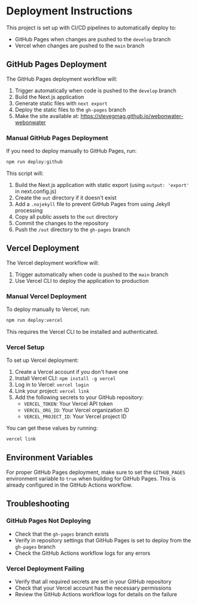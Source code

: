 # Deployment Instructions

This project is set up with CI/CD pipelines to automatically deploy to:
- GitHub Pages when changes are pushed to the `develop` branch
- Vercel when changes are pushed to the `main` branch

## GitHub Pages Deployment

The GitHub Pages deployment workflow will:
1. Trigger automatically when code is pushed to the `develop` branch
2. Build the Next.js application
3. Generate static files with `next export`
4. Deploy the static files to the `gh-pages` branch
5. Make the site available at: https://stevegmag.github.io/webonwater-webonwater

### Manual GitHub Pages Deployment

If you need to deploy manually to GitHub Pages, run:

```bash
npm run deploy:github
```

This script will:
1. Build the Next.js application with static export (using `output: 'export'` in next.config.js)
2. Create the `out` directory if it doesn't exist
3. Add a `.nojekyll` file to prevent GitHub Pages from using Jekyll processing
4. Copy all public assets to the `out` directory
5. Commit the changes to the repository
6. Push the `/out` directory to the `gh-pages` branch

## Vercel Deployment

The Vercel deployment workflow will:
1. Trigger automatically when code is pushed to the `main` branch
2. Use Vercel CLI to deploy the application to production

### Manual Vercel Deployment

To deploy manually to Vercel, run:

```bash
npm run deploy:vercel
```

This requires the Vercel CLI to be installed and authenticated.

### Vercel Setup

To set up Vercel deployment:

1. Create a Vercel account if you don't have one
2. Install Vercel CLI: `npm install -g vercel`
3. Log in to Vercel: `vercel login`
4. Link your project: `vercel link`
5. Add the following secrets to your GitHub repository:
   - `VERCEL_TOKEN`: Your Vercel API token
   - `VERCEL_ORG_ID`: Your Vercel organization ID
   - `VERCEL_PROJECT_ID`: Your Vercel project ID

You can get these values by running:
```bash
vercel link
```

## Environment Variables

For proper GitHub Pages deployment, make sure to set the `GITHUB_PAGES` environment variable to `true` when building for GitHub Pages. This is already configured in the GitHub Actions workflow.

## Troubleshooting

### GitHub Pages Not Deploying

- Check that the `gh-pages` branch exists
- Verify in repository settings that GitHub Pages is set to deploy from the `gh-pages` branch
- Check the GitHub Actions workflow logs for any errors

### Vercel Deployment Failing

- Verify that all required secrets are set in your GitHub repository
- Check that your Vercel account has the necessary permissions
- Review the GitHub Actions workflow logs for details on the failure